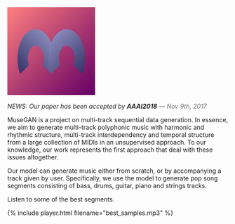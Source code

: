 
<img src="figs/logo.png" alt="logo" width="200" height="200" />

<p style="color:#222;"><em>NEWS: Our paper has been accepted by <strong>AAAI2018</strong><span style="color:#727272"> &mdash; Nov 9th, 2017</span></em></p>

MuseGAN is a project on multi-track sequential data generation. In essence, we aim to generate multi-track polyphonic music with harmonic and rhythmic structure, multi-track interdependency and temporal structure from a large collection of MIDIs in an unsupervised approach. To our knowledge, our work represents the first approach that deal with these issues altogether.

Our model can generate music either from scratch, or by accompanying a track given by user. Specifically, we use the model to generate pop song segments consisting of bass, drums, guitar, piano and strings tracks.

Listen to some of the best segments.

{% include player.html filename="best_samples.mp3" %}
